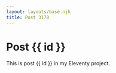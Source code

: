 ```yaml
---
layout: layouts/base.njk
title: Post 3178
---
```


# Post {{ id }}

This is post {{ id }} in my Eleventy project.
